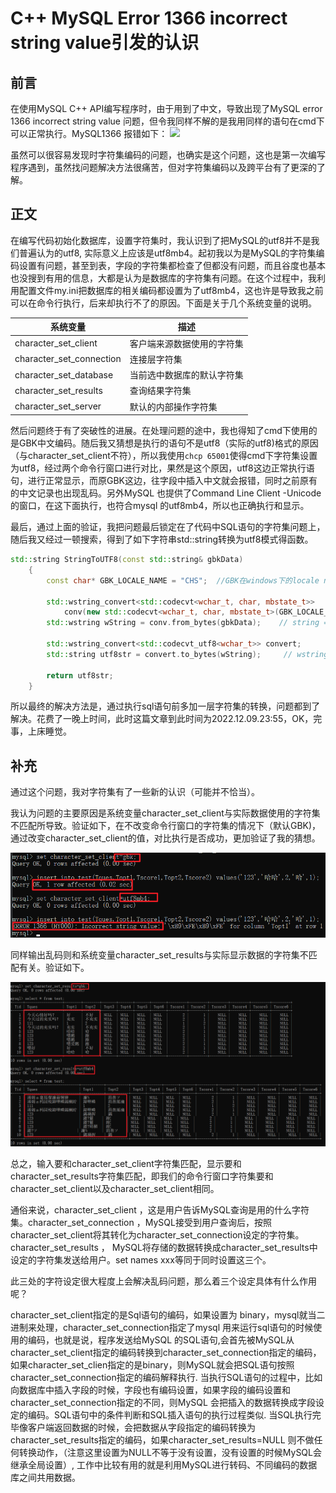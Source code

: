 # C++ MySQL Error 1366 incorrect string value引发的认识

## 前言

在使用MySQL C++ API编写程序时，由于用到了中文，导致出现了MySQL error 1366 incorrect string value 问题，但令我同样不解的是我用同样的语句在cmd下可以正常执行。MySQL1366 报错如下：
![](E:/images/1336error.png)

虽然可以很容易发现时字符集编码的问题，也确实是这个问题，这也是第一次编写程序遇到，虽然找问题解决方法很痛苦，但对字符集编码以及跨平台有了更深的了解。

## 正文

在编写代码初始化数据库，设置字符集时，我认识到了把MySQL的utf8并不是我们普遍认为的utf8,  实际意义上应该是utf8mb4。起初我以为是MySQL的字符集编码设置有问题，甚至到表，字段的字符集都检查了但都没有问题，而且谷度也基本也没搜到有用的信息，大都是认为是数据库的字符集有问题。在这个过程中，我利用配置文件my.ini把数据库的相关编码都设置为了utf8mb4，这也许是导致我之前可以在命令行执行，后来却执行不了的原因。下面是关于几个系统变量的说明。

| 系统变量                 | 描述                       |
| ------------------------ | -------------------------- |
| character_set_client     | 客户端来源数据使用的字符集 |
| character_set_connection | 连接层字符集               |
| character_set_database   | 当前选中数据库的默认字符集 |
| character_set_results    | 查询结果字符集             |
| character_set_server     | 默认的内部操作字符集       |

然后问题终于有了突破性的进展。在处理问题的途中，我也得知了cmd下使用的是GBK中文编码。随后我又猜想是执行的语句不是utf8（实际的utf8)格式的原因（与character_set_client不符），所以我使用`chcp 65001`使得cmd下字符集设置为utf8，经过两个命令行窗口进行对比，果然是这个原因，utf8这边正常执行语句，进行正常显示，而原GBK这边，往字段中插入中文就会报错，同时之前原有的中文记录也出现乱码。另外MySQL 也提供了Command Line Client -Unicode 的窗口，在这下面执行，也符合mysql 的utf8mb4，所以也正确执行和显示。

最后，通过上面的验证，我把问题最后锁定在了代码中SQL语句的字符集问题上，随后我又经过一顿搜索，得到了如下字符串std::string转换为utf8模式得函数。

```cpp
std::string StringToUTF8(const std::string& gbkData)
    {
        const char* GBK_LOCALE_NAME = "CHS";  //GBK在windows下的locale name(.936, CHS ), linux下的locale名可能是"zh_CN.GBK"

        std::wstring_convert<std::codecvt<wchar_t, char, mbstate_t>>
            conv(new std::codecvt<wchar_t, char, mbstate_t>(GBK_LOCALE_NAME));
        std::wstring wString = conv.from_bytes(gbkData);    // string => wstring

        std::wstring_convert<std::codecvt_utf8<wchar_t>> convert;
        std::string utf8str = convert.to_bytes(wString);     // wstring => utf-8

        return utf8str;
    }
```

所以最终的解决方法是，通过执行sql语句前多加一层字符集的转换，问题都到了解决。花费了一晚上时间，此时这篇文章到此时间为2022.12.09.23:55，OK，完事，上床睡觉。

## 补充

通过这个问题，我对字符集有了一些新的认识（可能并不恰当）。

我认为问题的主要原因是系统变量character_set_client与实际数据使用的字符集不匹配所导致。验证如下，在不改变命令行窗口的字符集的情况下（默认GBK)，通过改变character_set_client的值，对比执行是否成功，更加验证了我的猜想。

![](C++%20MySQL%20Error%201366%20incorrect%20string%20value%E5%BC%95%E5%8F%91%E7%9A%84%E8%AE%A4%E8%AF%86.assets/1336error1-16706529895712.png)

同样输出乱码则和系统变量character_set_results与实际显示数据的字符集不匹配有关。验证如下。

![](C++%20MySQL%20Error%201366%20incorrect%20string%20value%E5%BC%95%E5%8F%91%E7%9A%84%E8%AE%A4%E8%AF%86.assets/1336error2.png)

总之，输入要和character_set_client字符集匹配，显示要和character_set_results字符集匹配，即我们的命令行窗口字符集要和character_set_client以及character_set_client相同。

通俗来说，character_set_client ，这是用户告诉MySQL查询是用的什么字符集。character_set_connection ，MySQL接受到用户查询后，按照character_set_client将其转化为character_set_connection设定的字符集。character_set_results ， MySQL将存储的数据转换成character_set_results中设定的字符集发送给用户。set names xxx等同于同时设置这三个。

此三处的字符设定很大程度上会解决乱码问题，那么着三个设定具体有什么作用呢？

character_set_client指定的是Sql语句的编码，如果设置为 binary，mysql就当二进制来处理，character_set_connection指定了mysql 用来运行sql语句的时候使用的编码，也就是说，程序发送给MySQL 的SQL语句,会首先被MySQL从character_set_client指定的编码转换到character_set_connection指定的编码，如果character_set_clien指定的是binary，则MySQL就会把SQL语句按照character_set_connection指定的编码解释执行.
		当执行SQL语句的过程中，比如向数据库中插入字段的时候，字段也有编码设置，如果字段的编码设置和character_set_connection指定的不同，则MySQL 会把插入的数据转换成字段设定的编码。SQL语句中的条件判断和SQL插入语句的执行过程类似.
		当SQL执行完毕像客户端返回数据的时候，会把数据从字段指定的编码转换为character_set_results指定的编码，如果character_set_results=NULL 则不做任何转换动作，（注意这里设置为NULL不等于没有设置，没有设置的时候MySQL会继承全局设置）,
工作中比较有用的就是利用MySQL进行转码、不同编码的数据库之间共用数据。
